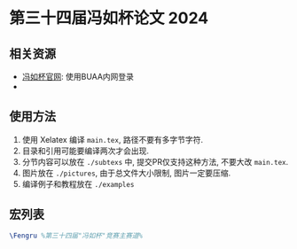 # 第三十四届冯如杯论文 2024

## 相关资源

- [冯如杯官网](https://www-fengrubei-net.e1.buaa.edu.cn/resource): 使用BUAA内网登录
- 

## 使用方法

1. 使用 Xelatex 编译 `main.tex`, 路径不要有多字节字符.
2. 目录和引用可能要编译两次才会出现.
3. 分节内容可以放在 `./subtexs` 中, 提交PR仅支持这种方法, 不要大改 `main.tex`.
4. 图片放在 `./pictures`, 由于总文件大小限制, 图片一定要压缩.
5. 编译例子和教程放在 `./examples`

## 宏列表

```tex
\Fengru %第三十四届"冯如杯"竞赛主赛道%

```